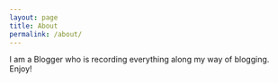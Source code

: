 ```yaml
---
layout: page
title: About
permalink: /about/
---
```


I am a Blogger who is recording everything along my way of blogging. Enjoy!



